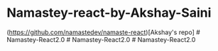 # Namastey-react-by-Akshay-Saini

(https://github.com/namastedev/namaste-react)[Akshay's repo]
#   N a m a s t e y - R e a c t 2 . 0  
 #   N a m a s t e y - R e a c t 2 . 0  
 #   N a m a s t e y - R e a c t 2 . 0  
 